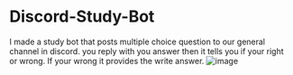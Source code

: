 # Discord-Study-Bot
I made a study bot that posts multiple choice question  to our general channel in discord.  you reply with you answer then it tells you if your right or wrong. If your wrong it provides the write answer.
![image](https://github.com/user-attachments/assets/f8448f02-b6f5-4dee-93c2-104a219a6c9d)


